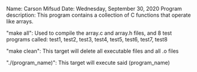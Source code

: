 Name: Carson Mifsud
Date: Wednesday, September 30, 2020
Program description: This program contains a collection of C functions that operate like arrays.

"make all": Used to compile the array.c and array.h files, and 8 test programs called:
test1, test2, test3, test4, test5, test6, test7, test8

"make clean": This target will delete all executable files and all .o files

"./(program_name)": This target will execute said (program_name)

